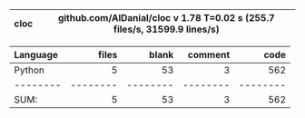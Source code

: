 cloc|github.com/AlDanial/cloc v 1.78  T=0.02 s (255.7 files/s, 31599.9 lines/s)
--- | ---

Language|files|blank|comment|code
:-------|-------:|-------:|-------:|-------:
Python|5|53|3|562
--------|--------|--------|--------|--------
SUM:|5|53|3|562

